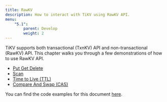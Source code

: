 ```yaml
---
title: RawKV
description: How to interact with TiKV using RawKV API.
menu:
    "5.1":
        parent: Develop
        weight: 2
---
```


TiKV supports both transactional (TxnKV) API and non-transactional (RawKV) API. This chapter walks you through a few demonstrations of how to use RawKV API.

- [Put Get Delete](../put-get-delete)
- [Scan](../scan)
- [Time to Live (TTL)](../ttl)
- [Compare And Swap (CAS)](../cas)

You can find the code examples for this document [here](https://github.com/marsishandsome/tikv-client-examples).
